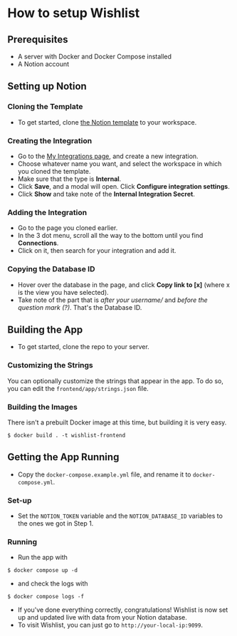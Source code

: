 # How to setup Wishlist
## Prerequisites
- A server with Docker and Docker Compose installed
- A Notion account

## Setting up Notion
### Cloning the Template
- To get started, clone [the Notion template](https://alexciao.notion.site/Wishlist-16b684a97162805a9a77e5a913f5dd3b?pvs=74) to your workspace.
### Creating the Integration
- Go to the [My Integrations page](https://www.notion.so/profile/integrations), and create a new integration.
- Choose whatever name you want, and select the workspace in which you cloned the template.
- Make sure that the type is **Internal**.
- Click **Save**, and a modal will open. Click **Configure integration settings**.
- Click **Show** and take note of the **Internal Integration Secret**.
### Adding the Integration
- Go to the page you cloned earlier.
- In the 3 dot menu, scroll all the way to the bottom until you find **Connections**.
- Click on it, then search for your integration and add it.
### Copying the Database ID
- Hover over the database in the page, and click **Copy link to [x]** (where x is the view you have selected).
- Take note of the part that is _after your username/_ and _before the question mark (?)_. That's the Database ID.

## Building the App
- To get started, clone the repo to your server.
### Customizing the Strings
You can optionally customize the strings that appear in the app.
To do so, you can edit the `frontend/app/strings.json` file.
### Building the Images
There isn't a prebuilt Docker image at this time, but building it is very easy.

```
$ docker build . -t wishlist-frontend
```

## Getting the App Running
- Copy the `docker-compose.example.yml` file, and rename it to `docker-compose.yml`.
### Set-up
- Set the `NOTION_TOKEN` variable and the `NOTION_DATABASE_ID` variables to the ones we got in Step 1.
### Running
- Run the app with
```
$ docker compose up -d
```
- and check the logs with
```
$ docker compose logs -f
```
- If you've done everything correctly, congratulations! Wishlist is now set up and updated live with data from your Notion database.
- To visit Wishlist, you can just go to `http://your-local-ip:9099`.
